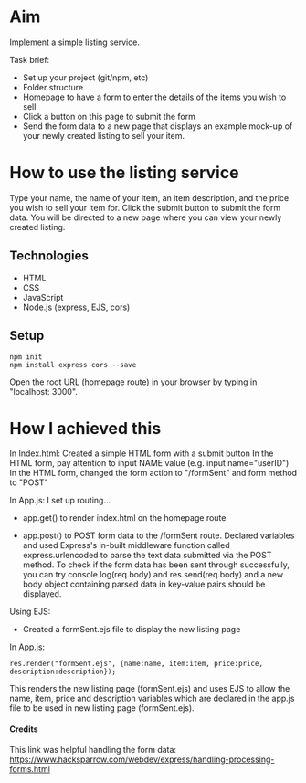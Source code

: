 # Aim

Implement a simple listing service. 

Task brief:
- Set up your project (git/npm, etc)
- Folder structure
- Homepage to have a form to enter the details of the items you wish to sell
- Click a button on this page to submit the form
- Send the form data to a new page that displays an example mock-up of your newly created listing to sell your item.

# How to use the listing service

Type your name, the name of your item, an item description, and the price you wish to sell your item for.
Click the submit button to submit the form data.
You will be directed to a new page where you can view your newly created listing.

## Technologies

- HTML
- CSS
- JavaScript
- Node.js (express, EJS, cors)

## Setup

```
npm init
npm install express cors --save
```
Open the root URL (homepage route) in your browser by typing in "localhost: 3000".

# How I achieved this

In Index.html:
Created a simple HTML form with a submit button
In the HTML form, pay attention to input NAME value (e.g. input name="userID")
In the HTML form, changed the form action to "/formSent" and form method to "POST"

In App.js:
I set up routing...
- app.get() to render index.html on the homepage route

- app.post() to POST form data to the /formSent route. Declared variables and used Express's in-built middleware function called express.urlencoded to parse the text data submitted via the POST method. To check if the form data has been sent through successfully, you can try console.log(req.body) and res.send(req.body) and a new body object containing parsed data in key-value pairs should be displayed.

Using EJS:
- Created a formSent.ejs file to display the new listing page

In App.js:
```
res.render("formSent.ejs", {name:name, item:item, price:price, description:description});
```
This renders the new listing page (formSent.ejs) and uses EJS to allow the name, item, price and description variables which are declared in the app.js file to be used in new listing page (formSent.ejs).


#### Credits
This link was helpful handling the form data: https://www.hacksparrow.com/webdev/express/handling-processing-forms.html 

